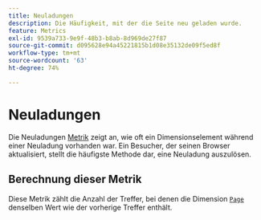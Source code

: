 ```yaml
---
title: Neuladungen
description: Die Häufigkeit, mit der die Seite neu geladen wurde.
feature: Metrics
exl-id: 9539a733-9e9f-48b3-b8ab-8d969de27f87
source-git-commit: d095628e94a45221815b1d08e35132de09f5ed8f
workflow-type: tm+mt
source-wordcount: '63'
ht-degree: 74%

---
```


# Neuladungen

Die Neuladungen [Metrik](overview.md) zeigt an, wie oft ein Dimensionselement während einer Neuladung vorhanden war. Ein Besucher, der seinen Browser aktualisiert, stellt die häufigste Methode dar, eine Neuladung auszulösen.

## Berechnung dieser Metrik

Diese Metrik zählt die Anzahl der Treffer, bei denen die Dimension [`Page`](../dimensions/page.md) denselben Wert wie der vorherige Treffer enthält.
